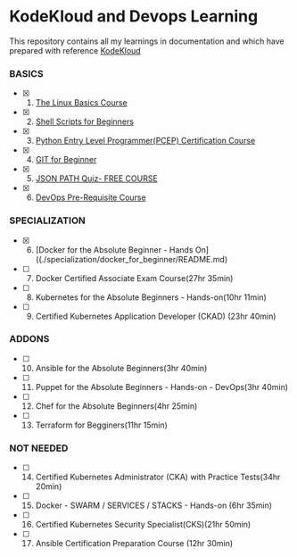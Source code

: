 <h1 align=["center"> KodeKloud and Devops Learning</h1>

This repository contains all my learnings in documentation and which have prepared with reference [KodeKloud](https://kodekloud.com/)

### BASICS
- [x] 01. [The Linux Basics Course](./basics/linux_basics/README.md)  <br />
- [x] 02. [Shell Scripts for Beginners](./basics/shell_script/README.md)  <br />
- [x] 03. [Python Entry Level Programmer(PCEP) Certification Course](./basics/python_pcep_certification/README.md)<br />
- [x] 04. [GIT for Beginner](./basics/git_beginners/README.md)  <br />
- [x] 05. [JSON PATH Quiz- FREE COURSE](./basics/json_path/README.md)  <br />
- [x] 06. [DevOps Pre-Requisite Course](./basics/devops_prerequisite/README.md)  <br />

### SPECIALIZATION
- [x] 06. [Docker for the Absolute Beginner - Hands On]((./specialization/docker_for_beginner/README.md)  <br />
- [ ] 07. Docker Certified Associate Exam Course(27hr 35min)  <br />
- [ ] 08. Kubernetes for the Absolute Beginners - Hands-on(10hr 11min)  <br />
- [ ] 09. Certified Kubernetes Application Developer (CKAD) (23hr 40min)  <br />

### ADDONS
- [ ] 10. Ansible for the Absolute Beginners(3hr 40min) <br />
- [ ] 11. Puppet for the Absolute Beginners - Hands-on - DevOps(3hr 40min)  <br />
- [ ] 12. Chef for the Absolute Beginners(4hr 25min)  <br />
- [ ] 13. Terraform for Begginers(11hr 15min)  <br />
 
### NOT NEEDED
- [ ] 14. Certified Kubernetes Administrator (CKA) with Practice Tests(34hr 20min)  <br />
- [ ] 15. Docker - SWARM / SERVICES / STACKS - Hands-on (6hr 35min)  <br />
- [ ] 16. Certified Kubernetes Security Specialist(CKS)(21hr 50min)  <br />
- [ ] 17. Ansible Certification Preparation Course (12hr 30min)  <br />
